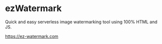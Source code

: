 # ezWatermark
Quick and easy serverless image watermarking tool using 100% HTML and JS.

https://ez-watermark.com
